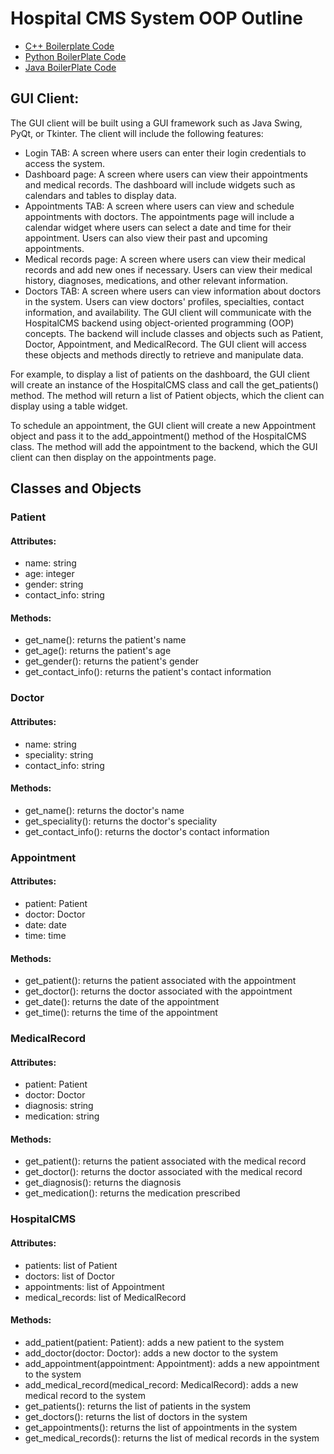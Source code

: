 

# Hospital CMS System OOP Outline
- [C++ Boilerplate Code](https://github.com/Tarleton-Computer-Society/hospital-cms-cpp-boilerplate)
- [Python BoilerPlate Code](https://github.com/Tarleton-Computer-Society/hospital-cms-python-boilterplate)
- [Java BoilerPlate Code](https://github.com/Tarleton-Computer-Society/hospital-cms-java-boilterplate)
## GUI Client:
The GUI client will be built using a GUI framework such as Java Swing, PyQt, or Tkinter. The client will include the following features:

- Login TAB: A screen where users can enter their login credentials to access the system.
- Dashboard page: A screen where users can view their appointments and medical records. The dashboard will include widgets such as calendars and tables to display data.
- Appointments TAB: A screen where users can view and schedule appointments with doctors. The appointments page will include a calendar widget where users can select a date and time for their appointment. Users can also view their past and upcoming appointments.
- Medical records page: A screen where users can view their medical records and add new ones if necessary. Users can view their medical history, diagnoses, medications, and other relevant information.
- Doctors TAB: A screen where users can view information about doctors in the system. Users can view doctors' profiles, specialties, contact information, and availability.
The GUI client will communicate with the HospitalCMS backend using object-oriented programming (OOP) concepts. The backend will include classes and objects such as Patient, Doctor, Appointment, and MedicalRecord. The GUI client will access these objects and methods directly to retrieve and manipulate data.

For example, to display a list of patients on the dashboard, the GUI client will create an instance of the HospitalCMS class and call the get_patients() method. The method will return a list of Patient objects, which the client can display using a table widget.

To schedule an appointment, the GUI client will create a new Appointment object and pass it to the add_appointment() method of the HospitalCMS class. The method will add the appointment to the backend, which the GUI client can then display on the appointments page.
## Classes and Objects
### Patient
#### Attributes:
- name: string
- age: integer
- gender: string
- contact_info: string
#### Methods:
- get_name(): returns the patient's name
- get_age(): returns the patient's age
- get_gender(): returns the patient's gender
- get_contact_info(): returns the patient's contact information


### Doctor
#### Attributes:
- name: string
- speciality: string
- contact_info: string
#### Methods:
- get_name(): returns the doctor's name
- get_speciality(): returns the doctor's speciality
- get_contact_info(): returns the doctor's contact information

### Appointment
#### Attributes:
- patient: Patient
- doctor: Doctor
- date: date
- time: time
#### Methods:
- get_patient(): returns the patient associated with the appointment
- get_doctor(): returns the doctor associated with the appointment
- get_date(): returns the date of the appointment
- get_time(): returns the time of the appointment


### MedicalRecord
#### Attributes:
- patient: Patient
- doctor: Doctor
- diagnosis: string
- medication: string
#### Methods:
- get_patient(): returns the patient associated with the medical record
- get_doctor(): returns the doctor associated with the medical record
- get_diagnosis(): returns the diagnosis
- get_medication(): returns the medication prescribed

### HospitalCMS
#### Attributes:
- patients: list of Patient
- doctors: list of Doctor
- appointments: list of Appointment
- medical_records: list of MedicalRecord
#### Methods:
- add_patient(patient: Patient): adds a new patient to the system
- add_doctor(doctor: Doctor): adds a new doctor to the system
- add_appointment(appointment: Appointment): adds a new appointment to the system
- add_medical_record(medical_record: MedicalRecord): adds a new medical record to the system
- get_patients(): returns the list of patients in the system
- get_doctors(): returns the list of doctors in the system
- get_appointments(): returns the list of appointments in the system
- get_medical_records(): returns the list of medical records in the system
